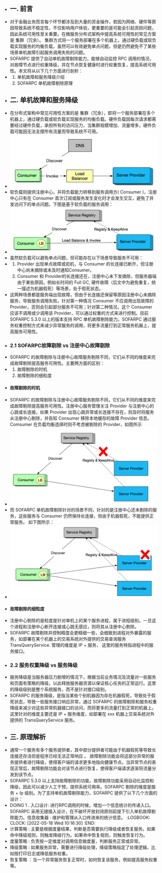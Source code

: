 - ## 一. 前言
- 对于金融业务而言每个环节都涉及到大量的资金操作，若因为网络、硬件等原因导致系统不稳定性，不仅影响用户体验，更重要的是可能会引起资损问题，因此系统可用性至关重要。在微服务分布式架构中提高系统可用性的常见方案是 集群（冗余）。 集群方式将一个服务部署在多个机器上，通过硬负载或软负载实现服务的均衡负载，虽然可以有效避免单点问题，但是仍然避免不了某些场景单机故障引起服务调用失败的问题。
- SOFARPC 提供了自动单机故障剔除能力，能够自动监控 RPC 调用的情况，对故障节点进行权重降级，并在节点恢复健康时进行权重恢复，提高系统可用性。本文将从以下几个方面进行剖析：
- 1. 单机故障和服务降级介绍
  2. SOFARPC 单机故障剔除原理
- ## 二. 单机故障和服务降级
- 在分布式架构中常见可用性方案的是 集群（冗余），即将一个服务部署在多个机器上，通过硬负载或软负载实现服务的均衡负载。硬件负载因每次请求都需要经过硬件负载，承担所有的访问压力，当集群规模增加、流量增多，硬件负载可能因无法支撑所有流量而导致系统不可用。
- ![image.png](../assets/image_1652839982217_0.png)
- 软负载则提供注册中心，并将负载能力转移到服务调用方( Consumer )，注册中心只有在 Consumer 首次订阅或服务发生变化时才会发生交互，避免了并发访问下的单点问题。下图是基于软负载的服务调用：
- ![image.png](../assets/image_1652839999580_0.png)
- 虽然软负载可以避免单点问题，但可能存在以下场景导致服务不可用：
- 1. Provider 出现单点故障或宕机，与 Consumer 的长连接已断开，但注册中心尚未摘除或未及时通知Consumer。
  2. Consumer 和 Provider的长连接还在，注册中心未下发摘除，但服务器端由于某些原因，例如长时间的 Full GC, 硬件故障（后文中为避免重复，统一描述为机器假死）等场景，处于假死状态。
- 这两种场景都是服务端出现故障，但由于长连接还保留等原因注册中心未摘除服务，导致服务调用失败。针对第一种情况 Consumer 不应调用出现故障的 Provider，否则会引起部分服务不可用；针对第二种情况，这个 Consumer 应该不调用或少调用该 Provider，可以通过权重的方式来进行控制。目前 SOFARPC 5.3.0 以上的版本支持 RPC 单机故障剔除能力。SOFARPC 通过服务权重控制方式来减少异常服务的调用，将更多流量打到正常服务机器上，提高服务可用性。
- ### 2.1 SOFARPC故障剔除 vs 注册中心故障剔除
- SOFARPC 的故障剔除与注册中心故障服务剔除不同，它们从不同的维度来完成故障剔除提高服务可用性。主要两方面的区别：
- 1. 故障剔除的时机
  2. 故障剔除的细粒度
- #### 故障剔除的时机
- SOFARPC 的故障剔除与注册中心故障服务剔除不同，它们从不同的维度来完成故障剔除提高服务可用性。注册中心服务管理关注 Provider 与注册中心的心跳或长连接。如果 Provider 出现心跳异常或长连接不存在，则及时将服务从注册中心剔除，并告知 Consumer 移除本地缓存的故障 Provider 信息。Comsumer 在负载均衡选择时则不考虑被剔除的 Provider，如图所示
- ![image.png](../assets/image_1652840090697_0.png)
- 而 SOFARPC 单机故障剔除针对的场景不同，针对的是注册中心还未剔除的服务，这些服务与 Consumer 仍然保持长连接，但由于机器假死，不能提供正常服务。 如下图所示：
- ![image.png](../assets/image_1652840111357_0.png)
- ####  故障剔除的细粒度
- 注册中心剔除的是粒度是针对单机上的某个服务进程，属于进程级别。一旦这个进程和注册中心断开连接或心跳无感应，则将其从注册中心剔除。
- SOFARPC 故障剔除并控制精度会更精细一些，会细致到进程对外暴露的服务，如部署在某个机器上的交易系统对外提供的交易查询服务 TransQueryService. 管理的维度是 IP + 服务， 这里的服务特指进程中的服务接口。
- ### 2.2 服务权重降级 vs 服务降级
- 服务降级是当服务器压力剧增的情况下，根据当前业务情况及流量对一些服务和页面有策略的降级，以此释放服务器资源以保证核心任务的正常运行。这里的降级级别是整个系统服务，而不是针对接口级别。
- SOFARPC 的服务降级，是指当某些个别机器因为存在机器假死，导致处于假死状态，导致一些服务接口响应异常，通过 SOFARPC 的故障剔除和服务权重降级来减少对这些异常机器接口的访问，而将更多的流量打到正常的机器上。 这里针对的维度主要还是 IP + 服务维度，如部署在 xxx 机器上交易系统对外提供的 TransQueryService 服务。
- ## 三. 原理解析
- 通常一个服务有多个服务提供者，其中部分提供者可能由于机器假死等导致长连接还存活但是程序已经无法正常响应 。 故障剔除功能会将这部分异常的服务提供者进行降级，使得客户端的请求更多地指向健康节点。当异常节点的表现正常后，故障剔除功能会对该节点进行恢复，使得客户端请求逐渐将流量分发到该节点。
- SOFARPC 5.3.0 以上支持故障剔除的功能，故障剔除功能采用自动化监控和降级，因此可以减少人工干预，提供系统可用率。SOFARPC 剔除的维度是服务 + Ip 级别。为了支持单机故障剔除能力，SOFARPC 提供了以下几个方面的设计：
- DOING 1 . 入口设计: 进行RPC调用的时候，增加一个信息统计的传递入口。SOFARPC 采用无缝插入设计，在不破坏开放封闭原则前提下引入单机故障剔除能力。信息收集器 : 维护和管理从入口传进来的统计信息。
  :LOGBOOK:
  CLOCK: [2022-05-18 Wed 10:16:30]
  :END:
- 计算策略 :  主要是根据度量结果，判断是否需要执行降级或者恢复服务。如果命中降级规则，则触发降级行为。如果命中恢复规则，则触发恢复行为。
- 度量策略 : 负责按一定维度对调用信息做度量，判断服务正常或异常。
- 降级策略 : 如果服务异常，需要进行降级处理，降级策略指定了处理逻辑，比如按打印日志或降低服务权重。
- 恢复策略 ：当一个异常服务恢复正常时，如何恢复该服务，例如提高服务权重等。